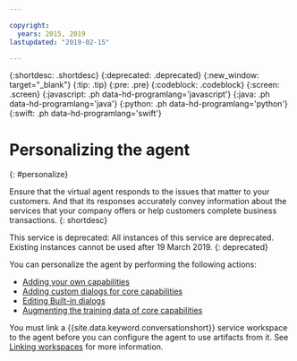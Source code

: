 ```yaml
---

copyright:
  years: 2015, 2019
lastupdated: "2019-02-15"

---
```


{:shortdesc: .shortdesc}
{:deprecated: .deprecated}
{:new_window: target="_blank"}
{:tip: .tip}
{:pre: .pre}
{:codeblock: .codeblock}
{:screen: .screen}
{:javascript: .ph data-hd-programlang='javascript'}
{:java: .ph data-hd-programlang='java'}
{:python: .ph data-hd-programlang='python'}
{:swift: .ph data-hd-programlang='swift'}

# Personalizing the agent
{: #personalize}

Ensure that the virtual agent responds to the issues that matter to your customers. And that its responses accurately convey information about the services that your company offers or help customers complete business transactions.
{: shortdesc}

This service is deprecated: All instances of this service are deprecated. Existing instances cannot be used after 19 March 2019.
{: deprecated}

You can personalize the agent by performing the following actions:

- [Adding your own capabilities](/docs/services/virtual-agent/add-custom-capabilities.html)
- [Adding custom dialogs for core capabilities](/docs/services/virtual-agent/add-custom-dialog.html)
- [Editing Built-in dialogs](/docs/services/virtual-agent/edit-builtin-dialogs.html)
- [Augmenting the training data of core capabilities](/docs/services/virtual-agent/add-custom-training.html)

You must link a {{site.data.keyword.conversationshort}} service workspace to the agent before you can configure the agent to use artifacts from it. See [Linking workspaces](/docs/services/virtual-agent/link_workspace.html) for more information.